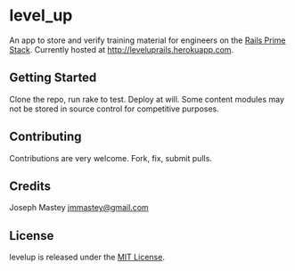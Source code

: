 level_up
=========

An app to store and verify training material for engineers on the [Rails Prime Stack](http://words.steveklabnik.com/rails-has-two-default-stacks). Currently hosted at http://leveluprails.herokuapp.com.

Getting Started
---------------

Clone the repo, run rake to test. Deploy at will. Some content modules
may not be stored in source control for competitive purposes.

Contributing
------------

Contributions are very welcome. Fork, fix, submit pulls.

Credits
-------

Joseph Mastey <jmmastey@gmail.com>

License
-------

levelup is released under the [MIT License](https://github.com/jmmastey/levelup/blob/master/MIT-LICENSE).
